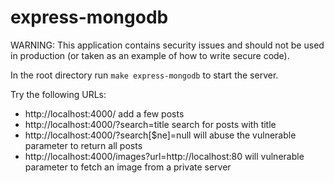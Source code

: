 # express-mongodb

WARNING: This application contains security issues and should not be used in production (or taken as an example of how to write secure code).

In the root directory run `make express-mongodb` to start the server.

Try the following URLs:

* http://localhost:4000/ add a few posts
* http://localhost:4000/?search=title search for posts with title
* http://localhost:4000/?search[$ne]=null will abuse the vulnerable parameter to return all posts
* http://localhost:4000/images?url=http://localhost:80 will vulnerable parameter to fetch an image from a private server
